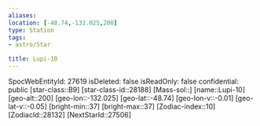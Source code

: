 ```yaml
---
aliases: 
location: [-48.74,-132.025,200]
type: Station
tags:
- astro/Star

title: Lupi-10
---
```

SpocWebEntityId: 27619
isDeleted: false
isReadOnly: false
confidential: public
[star-class::B9]
[star-class-id::28188]
[Mass-sol::]
[name::Lupi-10]
[geo-alt::200]
[geo-lon::-132.025]
[geo-lat::-48.74]
[geo-lon-v::-0.01]
[geo-lat-v::-0.05]
[bright-min::37]
[bright-max::37]
[Zodiac-index::10]
[ZodiacId::28132]
[NextStarId::27506]



